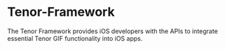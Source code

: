 # Tenor-Framework
The Tenor Framework provides iOS developers with the APIs to integrate essential Tenor GIF functionality into iOS apps. 
